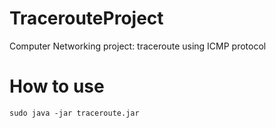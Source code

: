 # TracerouteProject
Computer Networking project: traceroute using ICMP protocol

# How to use
`sudo java -jar traceroute.jar`
